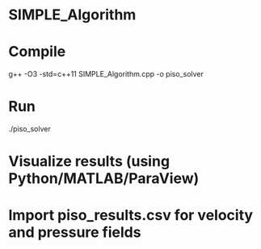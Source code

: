# SIMPLE_Algorithm

# Compile
g++ -O3 -std=c++11 SIMPLE_Algorithm.cpp -o piso_solver

# Run
./piso_solver

# Visualize results (using Python/MATLAB/ParaView)
# Import piso_results.csv for velocity and pressure fields
